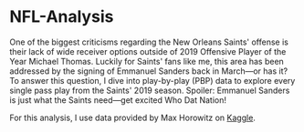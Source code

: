 # NFL-Analysis

One of the biggest criticisms regarding the New Orleans Saints' offense is their lack of wide receiver options outside of 2019 Offensive Player of the Year Michael Thomas. Luckily for Saints' fans like me, this area has been addressed by the signing of Emmanuel Sanders back in March—or has it? To answer this question, I dive into play-by-play (PBP) data to explore every single pass play from the Saints' 2019 season. Spoiler: Emmanuel Sanders is just what the Saints need—get excited Who Dat Nation!

For this analysis, I use data provided by Max Horowitz on [Kaggle](https://www.kaggle.com/maxhorowitz/nflplaybyplay2009to2016).
